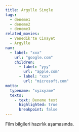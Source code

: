 ```yaml
---
title: Argylle Single
tags:
  - deneme1
  - deneme2
  - deneme3
related_movies:
  - Venedik'te Cinayet
  - Argylle
nav:
  - label: "xxx"
    url: "google.com"
    children:
      - label: "yyy"
        url: "apple.com"
      - label: "xxx"
        url: "microsoft.com"
motto:
  typename: "xyzxyzme"
  texts:
    - text: Deneme text
      highlighted: true
      breakpoint: false
---
```


Film bilgileri hazırlık aşamasında.
